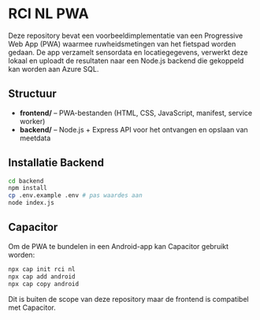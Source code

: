 # RCI NL PWA

Deze repository bevat een voorbeeldimplementatie van een Progressive Web App (PWA) waarmee ruwheidsmetingen van het fietspad worden gedaan. De app verzamelt sensordata en locatiegegevens, verwerkt deze lokaal en uploadt de resultaten naar een Node.js backend die gekoppeld kan worden aan Azure SQL.

## Structuur

- **frontend/** – PWA-bestanden (HTML, CSS, JavaScript, manifest, service worker)
- **backend/** – Node.js + Express API voor het ontvangen en opslaan van meetdata

## Installatie Backend

```bash
cd backend
npm install
cp .env.example .env # pas waardes aan
node index.js
```

## Capacitor

Om de PWA te bundelen in een Android-app kan Capacitor gebruikt worden:

```bash
npx cap init rci nl
npx cap add android
npx cap copy android
```

Dit is buiten de scope van deze repository maar de frontend is compatibel met Capacitor.
